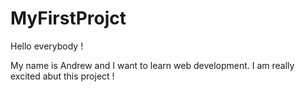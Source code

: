 # MyFirstProjct


Hello everybody !

<p>My name is Andrew and I want to learn web development.
I am really excited abut this project !</p>
